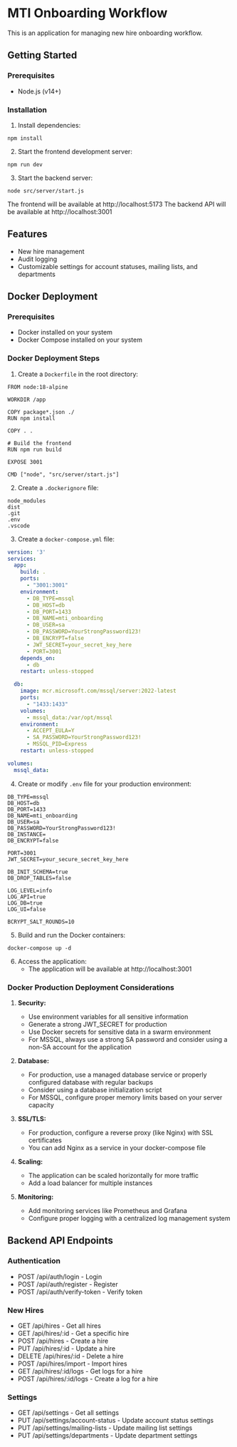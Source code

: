 
# MTI Onboarding Workflow

This is an application for managing new hire onboarding workflow.

## Getting Started

### Prerequisites
- Node.js (v14+)

### Installation

1. Install dependencies:
```
npm install
```

2. Start the frontend development server:
```
npm run dev
```

3. Start the backend server:
```
node src/server/start.js
```

The frontend will be available at http://localhost:5173
The backend API will be available at http://localhost:3001

## Features
- New hire management
- Audit logging
- Customizable settings for account statuses, mailing lists, and departments

## Docker Deployment

### Prerequisites
- Docker installed on your system
- Docker Compose installed on your system

### Docker Deployment Steps

1. Create a `Dockerfile` in the root directory:
```
FROM node:18-alpine

WORKDIR /app

COPY package*.json ./
RUN npm install

COPY . .

# Build the frontend
RUN npm run build

EXPOSE 3001

CMD ["node", "src/server/start.js"]
```

2. Create a `.dockerignore` file:
```
node_modules
dist
.git
.env
.vscode
```

3. Create a `docker-compose.yml` file:
```yaml
version: '3'
services:
  app:
    build: .
    ports:
      - "3001:3001"
    environment:
      - DB_TYPE=mssql
      - DB_HOST=db
      - DB_PORT=1433
      - DB_NAME=mti_onboarding
      - DB_USER=sa
      - DB_PASSWORD=YourStrongPassword123!
      - DB_ENCRYPT=false
      - JWT_SECRET=your_secret_key_here
      - PORT=3001
    depends_on:
      - db
    restart: unless-stopped

  db:
    image: mcr.microsoft.com/mssql/server:2022-latest
    ports:
      - "1433:1433"
    volumes:
      - mssql_data:/var/opt/mssql
    environment:
      - ACCEPT_EULA=Y
      - SA_PASSWORD=YourStrongPassword123!
      - MSSQL_PID=Express
    restart: unless-stopped

volumes:
  mssql_data:
```

4. Create or modify `.env` file for your production environment:
```
DB_TYPE=mssql
DB_HOST=db
DB_PORT=1433
DB_NAME=mti_onboarding
DB_USER=sa
DB_PASSWORD=YourStrongPassword123!
DB_INSTANCE=
DB_ENCRYPT=false

PORT=3001
JWT_SECRET=your_secure_secret_key_here

DB_INIT_SCHEMA=true
DB_DROP_TABLES=false

LOG_LEVEL=info
LOG_API=true
LOG_DB=true
LOG_UI=false

BCRYPT_SALT_ROUNDS=10
```

5. Build and run the Docker containers:
```
docker-compose up -d
```

6. Access the application:
   - The application will be available at http://localhost:3001

### Docker Production Deployment Considerations

1. **Security:**
   - Use environment variables for all sensitive information
   - Generate a strong JWT_SECRET for production
   - Use Docker secrets for sensitive data in a swarm environment
   - For MSSQL, always use a strong SA password and consider using a non-SA account for the application

2. **Database:**
   - For production, use a managed database service or properly configured database with regular backups
   - Consider using a database initialization script
   - For MSSQL, configure proper memory limits based on your server capacity

3. **SSL/TLS:**
   - For production, configure a reverse proxy (like Nginx) with SSL certificates
   - You can add Nginx as a service in your docker-compose file

4. **Scaling:**
   - The application can be scaled horizontally for more traffic
   - Add a load balancer for multiple instances

5. **Monitoring:**
   - Add monitoring services like Prometheus and Grafana
   - Configure proper logging with a centralized log management system

## Backend API Endpoints

### Authentication
- POST /api/auth/login - Login
- POST /api/auth/register - Register
- POST /api/auth/verify-token - Verify token

### New Hires
- GET /api/hires - Get all hires
- GET /api/hires/:id - Get a specific hire
- POST /api/hires - Create a hire
- PUT /api/hires/:id - Update a hire
- DELETE /api/hires/:id - Delete a hire
- POST /api/hires/import - Import hires
- GET /api/hires/:id/logs - Get logs for a hire
- POST /api/hires/:id/logs - Create a log for a hire

### Settings
- GET /api/settings - Get all settings
- PUT /api/settings/account-status - Update account status settings
- PUT /api/settings/mailing-lists - Update mailing list settings
- PUT /api/settings/departments - Update department settings
